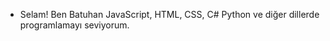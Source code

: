 - Selam! Ben Batuhan 
 JavaScript, HTML, CSS, C# Python ve diğer dillerde programlamayı seviyorum.


         
                       
